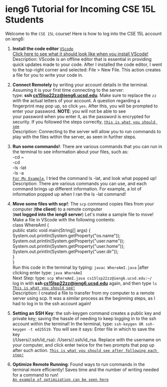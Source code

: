 # ieng6 Tutorial for Incoming CSE 15L Students  
Welcome to the `CSE 15L` course! Here is how to log into the CSE 15L account on ieng6:  
1. **Install the code editor** [`VScode`](https://code.visualstudio.com/)  
[Click here to see what it should look like when you install VScode!](https://1drv.ms/u/s!Ansq7KSJulGthVrmNN23q1gkqqqW?e=PSTd5Y)   
Description: VScode is an offline editor that is essential in providing quick updates made to your code. After I installed the code editor, 
I went to the top-right corner and selected: File > New File. This action creates a file for you to write your code in.  

2. **Connect Remotely** by writing your account details in the terminal. Assuming it is your first time connecting to the server:  
type: **ssh cs15lsp22zz@ieng6.ucsd.edu**. Make sure to replace the `zz` with the actual letters of your account. A question regarding a  
fingerprint may pop up, so click `yes`. After this, you will be prompted to enter your password. **NOTE**: you will not be able to see  
your password when you enter it, as the password is encrypted for security. If you followed the steps correctly, [`this is what you should see`](https://1drv.ms/u/s!Ansq7KSJulGthVv9-FbGULLiOACg?e=QdtR3b)  
Description: Connecting to the server will allow you to run commands to play with the files within the server, as seen in further steps.  


3. **Run some commands!**: There are various commands that you can run in the terminal to see information about your files, such as:  
-cd ~  
-cd  
-ls -lat  
-ls -a  
[`For My Example`](https://1drv.ms/u/s!Ansq7KSJulGthWiLZn07M1DQd_Si?e=zUIp4v), I tried the command ls -lat, and look what popped up!  
Description: There are various commands you can use, and each command brings up different information. For example, a lot of information popped
up when I ran the ls -lat command!

4. **Move some files with scp!**: The `scp` command copies files from your computer (**the client**) to a remote computer  
(**not logged into the ieng6 server**)  Let's make a sample file to move! Make a file in VScode with the following contents:  
class WhereAmI {  
  public static void main(String[] args) {  
    System.out.println(System.getProperty("os.name"));   
    System.out.println(System.getProperty("user.name"));  
    System.out.println(System.getProperty("user.home"));  
    System.out.println(System.getProperty("user.dir"));  
  }  
}  
Run this code in the terminal by typing: `javac WhereAmI.java` |after clicking enter type: `java WhereAmI`  
Next Step: type: `scp WhereAmI.java cs15lsp22zz@ieng6.ucsd.edu:~/`  
log in with **ssh cs15lsp22zz@ieng6.ucsd.edu** again, and then type `ls` [`This is what you should see!`](https://1drv.ms/u/s!Ansq7KSJulGthWkyWHxbD9CWkx6B?e=YbOc0r)  
Description: I created a file to transfer from my computer to a remote server using scp. It was a similar process as the beginning steps, as I had to log in to the ssh account again!  

5. **Setting an SSH Key**: the ssh-keygen command creates a public key and private key; saving the hassle of needing to keep logging in to the ssh account within the terminal! In the terminal, type: `ssh-keygen OR ssh-keygen -t ed25519`. You will see it says: Enter file in which to save the key  
(/Users/<user-name>/.ssh/id_rsa): /Users/<user-name>/.ssh/id_rsa. Replace <user-name> with the username on your computer, and click enter twice for the two prompts that pop up after such action. [`This is what you should see after following each step!`](https://1drv.ms/u/s!Ansq7KSJulGthWp5qjU_n3O3btqO?e=nZi72E)  
  
6. **Optimize Remote Running**: Found ways to run commands in the terminal more efficiently! Saves time and the number of writing needed for a command to run!  
  [`An example of optimization can be seen here`](https://1drv.ms/u/s!Ansq7KSJulGthWw7k9wsBD3Uu7BG?e=usfg7D)  
